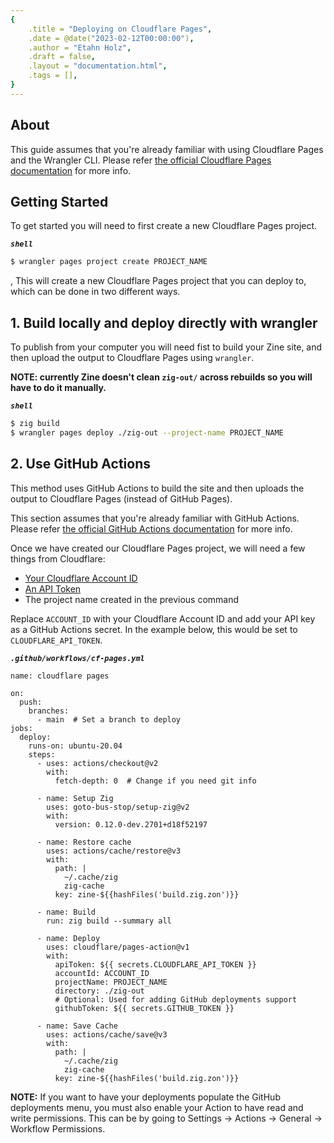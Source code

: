 ```yaml
---
{
    .title = "Deploying on Cloudflare Pages",
    .date = @date("2023-02-12T00:00:00"),
    .author = "Etahn Holz",
    .draft = false,
    .layout = "documentation.html",
    .tags = [],
}
---
```

## About
This guide assumes that you're already familiar with using Cloudflare Pages and the Wrangler CLI. Please refer [the official Cloudflare Pages documentation](https://developers.cloudflare.com/pages/) for more info.

## Getting Started
To get started you will need to first create a new Cloudflare Pages project.

***`shell`***
```bash
$ wrangler pages project create PROJECT_NAME
```
,
This will create a new Cloudflare Pages project that you can deploy to, which can be done in two different ways.

## 1. Build locally and deploy directly with wrangler
To publish from your computer you will need fist to build your Zine site, and then upload the output to Cloudflare Pages using `wrangler`.

**NOTE: currently Zine doesn't clean `zig-out/` across rebuilds so you will have to do it manually.**

***`shell`***
```bash
$ zig build 
$ wrangler pages deploy ./zig-out --project-name PROJECT_NAME
```

## 2. Use GitHub Actions

This method uses GitHub Actions to build the site and then uploads the output to Cloudflare Pages (instead of GitHub Pages).

This section assumes that you're already familiar with GitHub Actions. Please refer [the official GitHub Actions documentation](https://docs.github.com/en/actions) for more info.

Once we have created our Cloudflare Pages project, we will need a few things from Cloudflare:
- [Your Cloudflare Account ID](https://github.com/cloudflare/pages-action#get-account-id)
- [An API Token](https://github.com/cloudflare/pages-action#generate-an-api-token)
- The project name created in the previous command

Replace `ACCOUNT_ID` with your Cloudflare Account ID and add your API key as a GitHub Actions secret. In the example below, this would be set to `CLOUDFLARE_API_TOKEN`.

***`.github/workflows/cf-pages.yml`***
```
name: cloudflare pages

on:
  push:
    branches:
      - main  # Set a branch to deploy
jobs:
  deploy:
    runs-on: ubuntu-20.04
    steps:
      - uses: actions/checkout@v2
        with:
          fetch-depth: 0  # Change if you need git info

      - name: Setup Zig
        uses: goto-bus-stop/setup-zig@v2
        with:
          version: 0.12.0-dev.2701+d18f52197
          
      - name: Restore cache
        uses: actions/cache/restore@v3
        with:
          path: |
            ~/.cache/zig
            zig-cache
          key: zine-${{hashFiles('build.zig.zon')}}          

      - name: Build
        run: zig build --summary all
          
      - name: Deploy
        uses: cloudflare/pages-action@v1
        with:
          apiToken: ${{ secrets.CLOUDFLARE_API_TOKEN }}
          accountId: ACCOUNT_ID
          projectName: PROJECT_NAME
          directory: ./zig-out
          # Optional: Used for adding GitHub deployments support
          githubToken: ${{ secrets.GITHUB_TOKEN }}
          
      - name: Save Cache
        uses: actions/cache/save@v3
        with:
          path: |
            ~/.cache/zig
            zig-cache
          key: zine-${{hashFiles('build.zig.zon')}}          
```
**NOTE:** If you want to have your deployments populate the GitHub deployments menu, you must also enable your Action to have read and write permissions. This can be by going to Settings -> Actions -> General -> Workflow Permissions.
